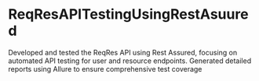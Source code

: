 # ReqResAPITestingUsingRestAsuured
Developed and tested the ReqRes API using Rest Assured, focusing on automated API testing for user and resource endpoints. Generated detailed reports using Allure to ensure comprehensive test coverage
